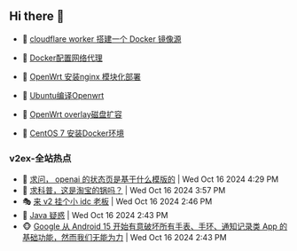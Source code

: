 ## Hi there 👋

<!--
**dkyg666/dkyg666** is a ✨ _special_ ✨ repository because its `README.md` (this file) appears on your GitHub profile.

Here are some ideas to get you started:

- 🔭 I’m currently working on ...
- 🌱 I’m currently learning ...
- 👯 I’m looking to collaborate on ...
- 🤔 I’m looking for help with ...
- 💬 Ask me about ...
- 📫 How to reach me: ...
- 😄 Pronouns: ...
- ⚡ Fun fact: ...
-->

<!-- BLOG-POST-LIST:START -->
- 🦩 [cloudflare worker 搭建一个 Docker 镜像源](http://blog.1996099.xyz/archives/cloudflare-worker-da-jian-yi-ge-docker-jing-xiang-zhan) 

- 🚦 [Docker配置网络代理](http://blog.1996099.xyz/archives/dockerpei-zhi-wang-luo-dai-li) 

- 🫶 [OpenWrt 安装nginx 模块化部署](http://blog.1996099.xyz/archives/openwrt-an-zhuang-nginx-mo-kuai-hua-bu-shu) 

- 🦄 [Ubuntu编译Openwrt](http://blog.1996099.xyz/archives/ubuntuzi-bian-yi-openwrt) 

- 🐻 [OpenWrt overlay磁盘扩容](http://blog.1996099.xyz/archives/openwrt-overlay) 

- 🤖 [CentOS 7 安装Docker环境](http://blog.1996099.xyz/archives/centos-docker) 
<!-- BLOG-POST-LIST:END -->

### v2ex-全站热点
<!-- v2ex:START -->
- 🥸 [求问， openai 的状态页是基于什么模版的](https://www.v2ex.com/t/1080994#reply2) | Wed Oct 16 2024 4:29 PM
- 🤗 [求科普，这是淘宝的锅吗？](https://www.v2ex.com/t/1080992#reply0) | Wed Oct 16 2024 3:57 PM
- 🎭 [来 v2 挂个小 idc 老板](https://www.v2ex.com/t/1080975#reply15) | Wed Oct 16 2024 2:46 PM
- 🥷 [Java 疑惑](https://www.v2ex.com/t/1080974#reply3) | Wed Oct 16 2024 2:43 PM
- 🐵 [Google 从 Android 15 开始有意破坏所有手表、手环、通知记录类 App 的基础功能，然而我们无能为力](https://www.v2ex.com/t/1080973#reply11) | Wed Oct 16 2024 2:43 PM<!-- v2ex:END -->

